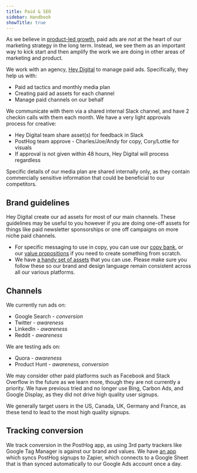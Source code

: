 ```yaml
---
title: Paid & SEO
sidebar: Handbook
showTitle: true
---
```


As we believe in [product-led growth](https://posthog.com/blog/product-led-growth), paid ads are _not_ at the heart of our marketing strategy in the long term. Instead, we see them as an important way to kick start and then amplify the work we are doing in other areas of marketing and product. 

We work with an agency, [Hey Digital](https://www.heydigital.co/) to manage paid ads. Specifically, they help us with:
- Paid ad tactics and monthly media plan
- Creating paid ad assets for each channel
- Manage paid channels on our behalf 

We communicate with them via a shared internal Slack channel, and have 2 checkin calls with them each month. We have a very light approvals process for creative:

- Hey Digital team share asset(s) for feedback in Slack
- PostHog team approve - Charles/Joe/Andy for copy, Cory/Lottie for visuals
- If approval is not given within 48 hours, Hey Digital will process regardless

Specific details of our media plan are shared internally only, as they contain commercially sensitive information that could be beneficial to our competitors. 

## Brand guidelines

Hey Digital create our ad assets for most of our main channels. These guidelines may be useful to you however if you are doing one-off assets for things like paid newsletter sponsorships or one off campaigns on more niche paid channels. 

- For specific messaging to use in copy, you can use our [copy bank](https://docs.google.com/spreadsheets/d/1VOwyDs8qmXw38KgCiPeJMIGS-SedSAZLXfb2zvB_1jE/edit#gid=0), or our [value propositions](/handbook/growth/marketing/value-propositions) if you need to create something from scratch.
- We have [a handy set of assets](https://posthog.com/media) that you can use. Please make sure you follow these so our brand and design language remain consistent across all our various platforms. 

## Channels

We currently run ads on:
- Google Search - _conversion_
- Twitter - _awareness_
- LinkedIn - _awareness_
- Reddit - _awareness_

We are testing ads on:
- Quora - _awareness_
- Product Hunt - _awareness, conversion_

We may consider other paid platforms such as Facebook and Stack Overflow in the future as we learn more, though they are not currently a priority. We have previous tried and no longer use Bing, Carbon Ads, and Google Display, as they did not drive high quality user signups. 

We generally target users in the US, Canada, UK, Germany and France, as these tend to lead to the most high quality signups.

## Tracking conversion

We track conversion in the PostHog app, as using 3rd party trackers like Google Tag Manager is against our brand and values. We have [an app](https://github.com/PostHog/plugin-write-google-ads-to-zapier) which syncs PostHog signups to Zapier, which connects to a Google Sheet that is than synced automatically to our Google Ads account once a day.
